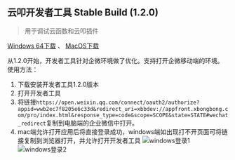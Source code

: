 ## 云叩开发者工具 Stable Build (1.2.0)
> 用于调试云函数和云叩插件

[Windows 64下载](https://cloudcode-devtool-release.oss-cn-hangzhou.aliyuncs.com/cloudcode-devtool-latest.exe) 、 [MacOS下载](https://cloudcode-devtool-release.oss-cn-hangzhou.aliyuncs.com/cloudcode-devtool-latest.dmg)

从1.2.0开始，开发者工具针对企微环境做了优化。支持打开企微移动端的环境。使用方法：
1. 下载安装开发者工具1.2.0版本
2. 打开开发者工具
3. 将链接`https://open.weixin.qq.com/connect/oauth2/authorize?appid=wwb2ec7f8205e6c33d&redirect_uri=xbbdev://appfront.xbongbong.com/pro/index.html&response_type=code&scope=SCOPE&state=STATE#wechat_redirect`复制到电脑端的企业微信中打开。
4. mac端允许打开应用后将直接登录成功，windows端如出现打不开页面可将链接复制到浏览器打开，并允许打开开发者工具
![windows登录1](/cloudcode-doc/images/windows-devtool-1.jpg)
![windows登录2](/cloudcode-doc/images/windows-devtool-2.jpg)

